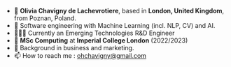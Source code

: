 - 👋 **Olivia Chavigny de Lachevrotiere**, based in **London, United Kingdom**, from Poznan, Poland. 
- 👀 Software engineering with Machine Learning (incl. NLP, CV) and AI.
- 🧑🏻‍💻 Currently an Emerging Technologies R&D Engineer 
- 📖 **MSc Computing** at **Imperial College London** (2022/2023)
- 💼 Background in business and marketing. 
- 📫 How to reach me : ohchavigny@gmail.com




<!---
olivcha/olivcha is a ✨ special ✨ repository because its `README.md` (this file) appears on your GitHub profile.
You can click the Preview link to take a look at your changes.
--->
